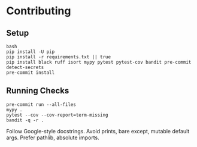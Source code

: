 # Contributing

## Setup
```
bash
pip install -U pip
pip install -r requirements.txt || true
pip install black ruff isort mypy pytest pytest-cov bandit pre-commit detect-secrets
pre-commit install
```
## Running Checks
```
pre-commit run --all-files
mypy .
pytest --cov --cov-report=term-missing
bandit -q -r .
```
Follow Google-style docstrings. Avoid prints, bare except, mutable default args. Prefer pathlib, absolute imports.
